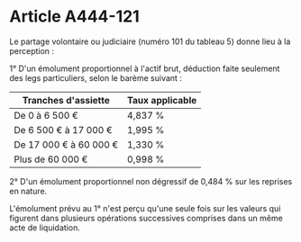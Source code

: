# Article A444-121

Le partage volontaire ou judiciaire (numéro 101 du tableau 5) donne lieu à la perception :

1° D'un émolument proportionnel à l'actif brut, déduction faite seulement des legs particuliers, selon le barème suivant :

| Tranches d'assiette |  Taux applicable |
| --- | --- |
|  De 0 à 6 500 € |  4,837 % |
|  De 6 500 € à 17 000 € |  1,995 % |
|  De 17 000 € à 60 000 € |  1,330 % |
|  Plus de 60 000 € |  0,998 % |

2° D'un émolument proportionnel non dégressif de 0,484 % sur les reprises en nature.

L'émolument prévu au 1° n'est perçu qu'une seule fois sur les valeurs qui figurent dans plusieurs opérations successives comprises dans un même acte de liquidation.
